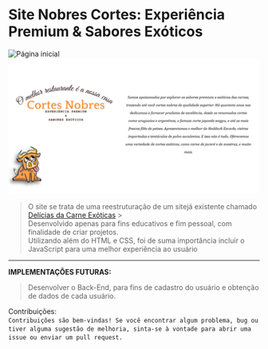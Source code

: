 # Site Nobres Cortes: Experiência Premium & Sabores Exóticos
![Página inicial](https://github.com/bercezar/Projeto_front_NobresCortes/blob/main/Images/P%C3%A1gina_inicial_screenshot)
![Página sobre a marca](https://github.com/bercezar/Projeto_front_NobresCortes/blob/main/Images/screenshot_about_site.png)
> O site se trata de uma reestruturação de um sitejá existente chamado [Delícias da Carne Exóticas](https://deliciasdacarn8.wixsite.com/meusite) > <br>
> Desenvolvido apenas para fins educativos e fim pessoal, com finalidade de criar projetos.
> <br>
> Utilizando além do HTML e CSS, foi de suma importância incluir o JavaScript para uma melhor experiência ao usuário

---

**IMPLEMENTAÇÕES FUTURAS:** <br>

> Desenvolver o Back-End, para fins de cadastro do usuário e obtenção de dados de cada usuário. <br>

Contribuições: <BR>
`Contribuições são bem-vindas! Se você encontrar algum problema, bug ou tiver alguma sugestão de melhoria, sinta-se à vontade para abrir uma issue ou enviar um pull request.`
